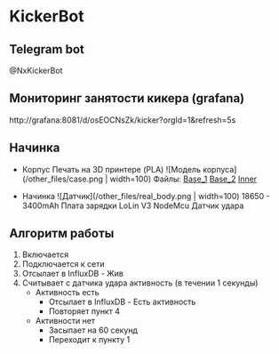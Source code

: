# KickerBot

## Telegram bot
@NxKickerBot

## Мониторинг занятости кикера (grafana)
http://grafana:8081/d/osEOCNsZk/kicker?orgId=1&refresh=5s

## Начинка
* Корпус
Печать на 3D принтере (PLA)
![Модель корпуса](/other_files/case.png | width=100)
Файлы:
[Base_1](/other_files/Base_1.stl)
[Base_2](/other_files/Base_2.stl)
[Inner](/other_files/Inner.stl)

* Начинка
![Датчик](/other_files/real_body.png | width=100)
18650 - 3400mAh
Плата зарядки
LoLin V3 NodeMcu
Датчик удара

## Алгоритм работы
1. Включается
2. Подключается к сети
3. Отсылает в InfluxDB - Жив
4. Считывает с датчика удара активность (в течении 1 секунды)
	* Активность есть
		* Отсылает в InfluxDB - Есть активность
		* Повторяет пункт 4
	* Активности нет
		* Засыпает на 60 секунд
		* Переходит к пункту 1
